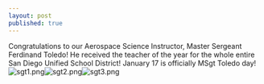```yaml
---
layout: post
published: true
---
```

Congratulations to our Aerospace Science Instructor, Master Sergeant Ferdinand Toledo! He received the teacher of the year for the whole entire San Diego Unified School District! January 17 is officially MSgt Toledo day!![sgt1.png]({{site.baseurl}}/media/sgt1.png)![sgt2.png]({{site.baseurl}}/media/sgt2.png)![sgt3.png]({{site.baseurl}}/media/sgt3.png)
